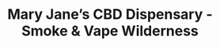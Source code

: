 ---
title: "Mary Jane’s CBD Dispensary - Smoke & Vape Wilderness"
url: /san-antonio/mary-janes-cbd-dispensary-smoke-und-vape-wilderness/
shop: Tabak
---